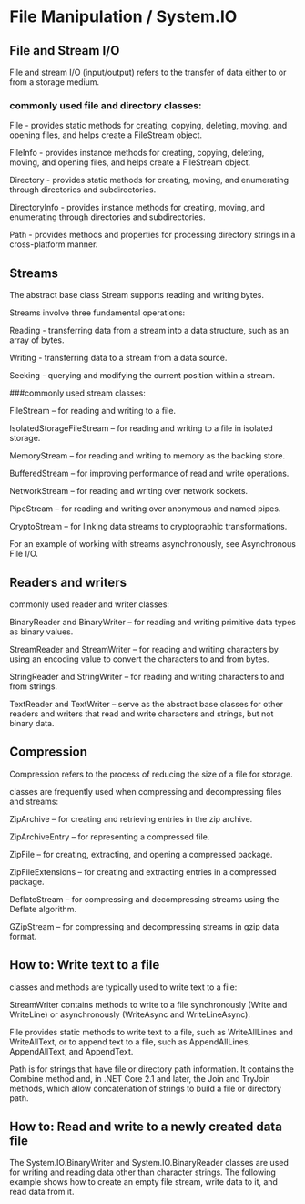 # File Manipulation / System.IO

## File and Stream I/O
File and stream I/O (input/output) refers to the transfer of data either to or from a storage medium.

### commonly used file and directory classes:

File - provides static methods for creating, copying, deleting, moving, and opening files, and helps create a FileStream object.

FileInfo - provides instance methods for creating, copying, deleting, moving, and opening files, and helps create a FileStream object.

Directory - provides static methods for creating, moving, and enumerating through directories and subdirectories.

DirectoryInfo - provides instance methods for creating, moving, and enumerating through directories and subdirectories.

Path - provides methods and properties for processing directory strings in a cross-platform manner.

## Streams
The abstract base class Stream supports reading and writing bytes. 

Streams involve three fundamental operations:

Reading - transferring data from a stream into a data structure, such as an array of bytes.

Writing - transferring data to a stream from a data source.

Seeking - querying and modifying the current position within a stream.

###commonly used stream classes:

FileStream – for reading and writing to a file.

IsolatedStorageFileStream – for reading and writing to a file in isolated storage.

MemoryStream – for reading and writing to memory as the backing store.

BufferedStream – for improving performance of read and write operations.

NetworkStream – for reading and writing over network sockets.

PipeStream – for reading and writing over anonymous and named pipes.

CryptoStream – for linking data streams to cryptographic transformations.

For an example of working with streams asynchronously, see Asynchronous File I/O.

## Readers and writers

commonly used reader and writer classes:

BinaryReader and BinaryWriter – for reading and writing primitive data types as binary values.

StreamReader and StreamWriter – for reading and writing characters by using an encoding value to convert the characters to and from bytes.

StringReader and StringWriter – for reading and writing characters to and from strings.

TextReader and TextWriter – serve as the abstract base classes for other readers and writers that read and write characters and strings, but not binary data.

## Compression
Compression refers to the process of reducing the size of a file for storage.

classes are frequently used when compressing and decompressing files and streams:

ZipArchive – for creating and retrieving entries in the zip archive.

ZipArchiveEntry – for representing a compressed file.

ZipFile – for creating, extracting, and opening a compressed package.

ZipFileExtensions – for creating and extracting entries in a compressed package.

DeflateStream – for compressing and decompressing streams using the Deflate algorithm.

GZipStream – for compressing and decompressing streams in gzip data format.


## How to: Write text to a file

classes and methods are typically used to write text to a file:

StreamWriter contains methods to write to a file synchronously (Write and WriteLine) or asynchronously (WriteAsync and WriteLineAsync).

File provides static methods to write text to a file, such as WriteAllLines and WriteAllText, or to append text to a file, such as AppendAllLines, AppendAllText, and AppendText.

Path is for strings that have file or directory path information. It contains the Combine method and, in .NET Core 2.1 and later, the Join and TryJoin methods, which allow concatenation of strings to build a file or directory path.

## How to: Read and write to a newly created data file
The System.IO.BinaryWriter and System.IO.BinaryReader classes are used for writing and reading data other than character strings. The following example shows how to create an empty file stream, write data to it, and read data from it.

